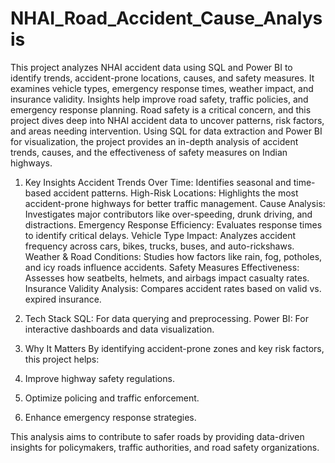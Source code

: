 # NHAI_Road_Accident_Cause_Analysis
This project analyzes NHAI accident data using SQL and Power BI to identify trends, accident-prone locations, causes, and safety measures. It examines vehicle types, emergency response times, weather impact, and insurance validity. Insights help improve road safety, traffic policies, and emergency response planning.
Road safety is a critical concern, and this project dives deep into NHAI accident data to uncover patterns, risk factors, and areas needing intervention. Using SQL for data extraction and Power BI for visualization, the project provides an in-depth analysis of accident trends, causes, and the effectiveness of safety measures on Indian highways.

1. Key Insights
Accident Trends Over Time: Identifies seasonal and time-based accident patterns.
High-Risk Locations: Highlights the most accident-prone highways for better traffic management.
Cause Analysis: Investigates major contributors like over-speeding, drunk driving, and distractions.
Emergency Response Efficiency: Evaluates response times to identify critical delays.
Vehicle Type Impact: Analyzes accident frequency across cars, bikes, trucks, buses, and auto-rickshaws.
Weather & Road Conditions: Studies how factors like rain, fog, potholes, and icy roads influence accidents.
Safety Measures Effectiveness: Assesses how seatbelts, helmets, and airbags impact casualty rates.
Insurance Validity Analysis: Compares accident rates based on valid vs. expired insurance.

2. Tech Stack
SQL: For data querying and preprocessing.
Power BI: For interactive dashboards and data visualization.

3. Why It Matters
By identifying accident-prone zones and key risk factors, this project helps:
 1. Improve highway safety regulations.
 2. Optimize policing and traffic enforcement.
 3. Enhance emergency response strategies.

This analysis aims to contribute to safer roads by providing data-driven insights for policymakers, traffic authorities, and road safety organizations.
